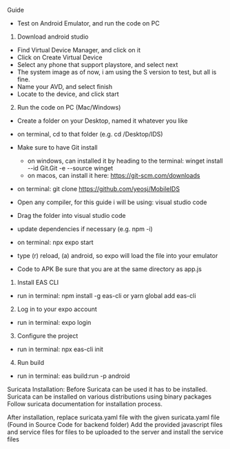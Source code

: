 Guide
- Test on Android Emulator, and run the code on PC
1. Download android studio
  - Find Virtual Device Manager, and click on it
  - Click on Create Virtual Device
  - Select any phone that support playstore, and select next
  - The system image as of now, i am using the S version to test, but all is fine.
  - Name your AVD, and select finish
  - Locate to the device, and click start
2. Run the code on PC (Mac/Windows)
  - Create a folder on your Desktop, named it whatever you like
  - on terminal, cd to that folder (e.g. cd /Desktop/IDS)
  - Make sure to have Git install
      -  on windows, can installed it by heading to the terminal: winget install --id Git.Git -e --source winget
      -  on macos, can install it here: https://git-scm.com/downloads
  - on terminal: git clone https://github.com/yeosj/MobileIDS
  - Open any compiler, for this guide i will be using: visual studio code
  - Drag the folder into visual studio code
  - update dependencies if necessary (e.g. npm -i)
  - on terminal: npx expo start
  - type (r) reload, (a) android, so expo will load the file into your emulator

- Code to APK
Be sure that you are at the same directory as app.js
1. Install EAS CLI
  - run in terminal: npm install -g eas-cli or yarn global add eas-cli
2. Log in to your expo account
  - run in terminal: expo login
3. Configure the project
  - run in terminal: npx eas-cli init
4. Run build
  - run in terminal: eas build:run -p android


Suricata Installation:
Before Suricata can be used it has to be installed. Suricata can be installed on various distributions using binary packages
Follow suricata documentation for installation process.

After installation, replace suricata.yaml file with the given suricata.yaml file (Found in Source Code for backend folder)
Add the provided javascript files and service files for files to be uploaded to the server and install the service files
